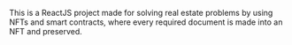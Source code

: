 This is a ReactJS project made for solving real estate problems by using NFTs and smart contracts, where every required document is made into an NFT and preserved.
